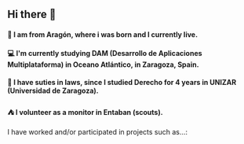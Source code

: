 ## Hi there 👋

#### 🏰 I am from Aragón, where i was born and I currently live. 
#### 💻 I'm currently studying DAM (Desarrollo de Aplicaciones Multiplataforma) in Oceano Atlántico, in Zaragoza, Spain.
#### 📜 I have suties in laws, since I studied Derecho for 4 years in UNIZAR (Universidad de Zaragoza).
#### ⛺ I volunteer as a monitor in Entaban (scouts). 

I have worked and/or participated in projects such as...:

<!--
**Josavil/Josavil** is a ✨ _special_ ✨ repository because its `README.md` (this file) appears on your GitHub profile.

Here are some ideas to get you started:



- 🔭 I’m currently working on ...
- 🌱 I’m currently learning ...
- 👯 I’m looking to collaborate on ...
- 🤔 I’m looking for help with ...
- 💬 Ask me about ...
- 📫 How to reach me: ...
- 😄 Pronouns: ...
- ⚡ Fun fact: ...
-->
